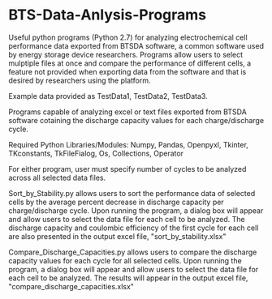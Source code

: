 # BTS-Data-Anlysis-Programs
Useful python programs (Python 2.7) for analyzing electrochemical cell performance data exported from BTSDA software, a common software used  by energy storage device researchers. Programs allow users to select mulptiple files at once and compare the performance of different cells, a feature not provided when exporting data from the software and that is desired by researchers using the platform.

Example data provided as TestData1, TestData2, TestData3.

Programs capable of analyzing excel or text files exported from BTSDA software cotaining the discharge capacity values for each charge/discharge cycle.

Required Python Libraries/Modules: Numpy, Pandas, Openpyxl, Tkinter, TKconstants, TkFileFialog, Os, Collections, Operator

For either program, user must specify number of cycles to be analyzed across all selected data files.

Sort_by_Stability.py allows users to sort the performance data of selected cells by the average percent decrease in discharge capacity per charge/discharge cycle. Upon running the program, a dialog box will appear and allow users to select the data file for each cell to be analyzed. The discharge capacity and coulombic efficiency of the first cycle for each cell are also presented in the output excel file, "sort_by_stability.xlsx" 

Compare_Discharge_Capacities.py allows users to compare the discharge capacity values for each cycle for all selected cells. Upon running the program, a dialog box will appear and allow users to select the data file for each cell to be analyzed. The results will appear in the output excel file, "compare_discharge_capacities.xlsx" 
